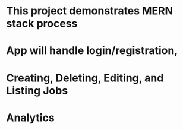 # This project demonstrates MERN stack process

# App will handle login/registration,
# Creating, Deleting, Editing, and Listing Jobs
# Analytics 
